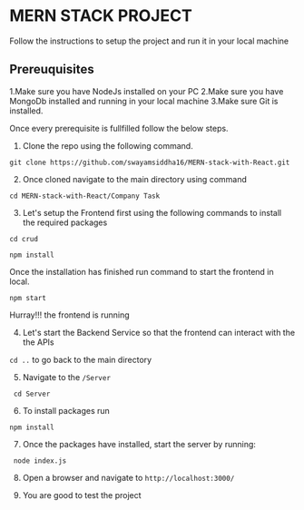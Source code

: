 
# MERN STACK PROJECT 
Follow the instructions to setup the project and run it in your local machine

## Prereuquisites
1.Make sure you have NodeJs installed on your PC
2.Make sure you have MongoDb installed and running in your local machine
3.Make sure Git is installed.

Once every prerequisite is fullfilled follow the below steps.

1. Clone the repo using the following command.

```git clone https://github.com/swayamsiddha16/MERN-stack-with-React.git```

2. Once cloned navigate to the main directory using command 

```cd MERN-stack-with-React/Company Task```

3. Let's setup the Frontend first using the following commands to install the required packages 

```cd crud```

```npm install```
    
  Once the installation has finished run command to start the frontend in local.
    
```npm start```

Hurray!!! the frontend is running


4. Let's start the Backend Service so that the frontend can interact with the the APIs

``` cd .. ``` to go back to the main directory

5. Navigate to the `/Server` 

``` cd Server```

6. To install packages run 


```npm install```

7. Once the packages have installed, start the server by running:

``` node index.js```



8. Open a browser and navigate to `http://localhost:3000/`

10. You are good to test the project 

